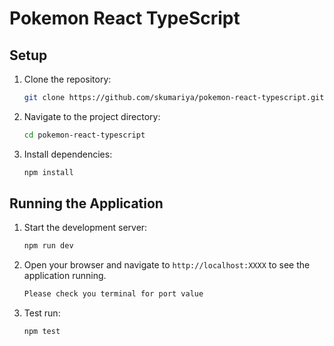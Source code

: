 # Pokemon React TypeScript

## Setup

1. Clone the repository:
   ```bash
   git clone https://github.com/skumariya/pokemon-react-typescript.git
   ```
2. Navigate to the project directory:
   ```bash
   cd pokemon-react-typescript
   ```
3. Install dependencies:
   ```bash
   npm install
   ```

## Running the Application

1. Start the development server:
   ```bash
   npm run dev
   ```
2. Open your browser and navigate to `http://localhost:XXXX` to see the application running.

   ```bash
   Please check you terminal for port value
   ```

3. Test run:
   ```bash
   npm test
   ```
